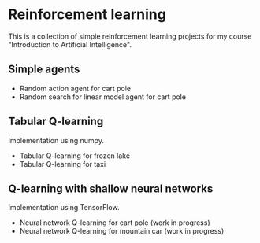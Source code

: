 # Reinforcement learning #

This is a collection of simple reinforcement learning projects for my course "Introduction to Artificial Intelligence".

## Simple agents ##

* Random action agent for cart pole 
* Random search for linear model agent for cart pole

## Tabular Q-learning ##

Implementation using numpy.

* Tabular Q-learning for frozen lake
* Tabular Q-learning for taxi

## Q-learning with shallow neural networks ##

Implementation using TensorFlow.

* Neural network Q-learning for cart pole (work in progress)
* Neural network Q-learning for mountain car (work in progress)
